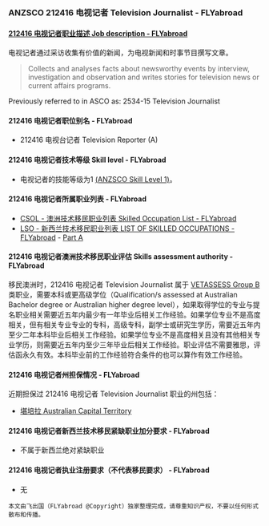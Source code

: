 ### ANZSCO 212416 电视记者 Television Journalist - FLYabroad ###

####  [212416 电视记者职业描述 Job description - FLYabroad](http://www.flyabroadvisa.com/anzsco/2124.html#212416)

电视记者通过采访收集有价值的新闻，为电视新闻和时事节目撰写文章。

> Collects and analyses facts about newsworthy events by interview, investigation and observation and writes stories for television news or current affairs programs.

Previously referred to in ASCO as:
2534-15 Television Journalist

#### 212416 电视记者职位别名 - FLYabroad
 
- 212416 电视台记者 Television Reporter (A)

#### 212416 电视记者技术等级 Skill level - FLYabroad

- 电视记者的技能等级为1 [(ANZSCO Skill Level 1)](http://www.flyabroadvisa.com/anzsco/)。

#### 212416 电视记者所属职业列表 - FLYabroad

- [CSOL - 澳洲技术移民职业列表 Skilled Occupation List - FLYabroad](http://www.flyabroadvisa.com/sol/)
- [LSO - 新西兰技术移民职业列表 LIST OF SKILLED OCCUPATIONS - FLYabroad](http://nz.flyabroadvisa.com/lso/) - [Part A](parta)

#### 212416 电视记者澳洲技术移民职业评估 Skills assessment authority - FLYabroad

移民澳洲时，212416 电视记者 Television Journalist 属于 [VETASSESS Group B ](http://www.flyabroadvisa.com/ass/vetassess.html)类职业，需要本科或更高级学位（Qualification/s assessed at Australian Bachelor degree or Australian higher degree level），如果取得学位的专业与提名职业相关需要近五年内最少有一年毕业后相关工作经验。如果学位专业不是高度相关，但有相关专业专业的专科，高级专科，副学士或研究生学历，需要近五年内至少二年本科毕业后相关工作经验。如果学位专业不是高度相关且没有其他相关专业学历，则需要近五年内至少三年毕业后相关工作经验。职业评估不需要雅思，评估函永久有效。本科毕业前的工作经验符合条件的也可以算作有效工作经验。

#### 212416 电视记者州担保情况 - FLYabroad

近期担保过 212416 电视记者 Television Journalist 职业的州包括：

- [堪培拉 Australian Capital Territory](http://www.flyabroadvisa.com/zdb/act.html)

#### 212416 电视记者新西兰技术移民紧缺职业加分要求 - FLYabroad

- 不属于新西兰绝对紧缺职业

#### 212416 电视记者执业注册要求（不代表移民要求） - FLYabroad

- 无

`本文由飞出国（FLYabroad @Copyright）独家整理完成，请尊重知识产权，不要以任何形式散布和传播。`